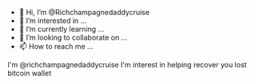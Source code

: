 - 👋 Hi, I’m @Richchampagnedaddycruise
- 👀 I’m interested in ...
- 🌱 I’m currently learning ...
- 💞️ I’m looking to collaborate on ...
- 📫 How to reach me ...

<!---
Richchampagnedaddycruise/Richchampagnedaddycruise is a ✨ special ✨ repository because its `README.md` (this file) appears on your GitHub profile.
You can click the Preview link to take a look at your changes.
--->
I'm @richchampagnedaddycruise I'm interest in helping recover you lost bitcoin wallet 
